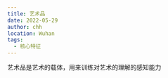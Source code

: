 ```yaml
---
title: 艺术品
date: 2022-05-29
author: chh
location: Wuhan
tags:
  - 核心特征
---
```


艺术品是艺术的载体，用来训练对艺术的理解的感知能力
